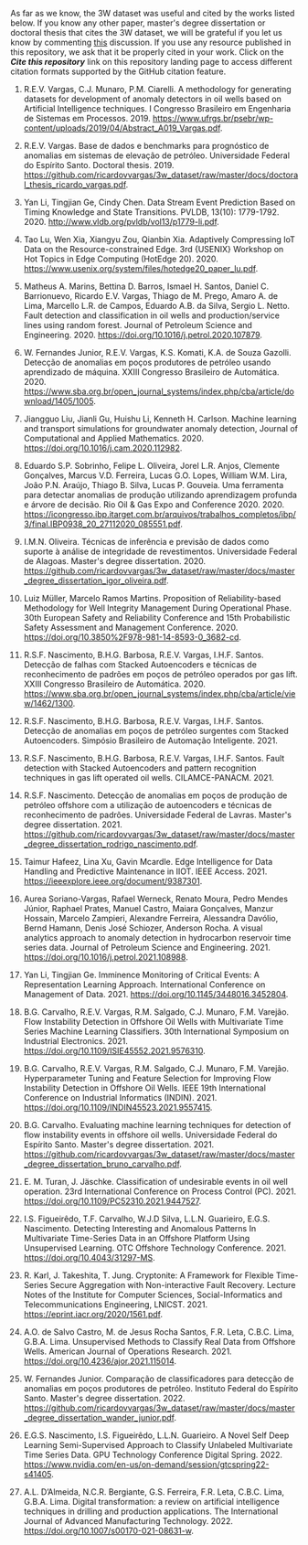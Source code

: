 As far as we know, the 3W dataset was useful and cited by the works listed below. If you know any other paper, master's degree dissertation or doctoral thesis that cites the 3W dataset, we will be grateful if you let us know by commenting [this](https://github.com/Petrobras/3W/discussions/3) discussion. If you use any resource published in this repository, we ask that it be properly cited in your work. Click on the ***Cite this repository*** link on this repository landing page to access different citation formats supported by the GitHub citation feature.

1. R.E.V. Vargas, C.J. Munaro, P.M. Ciarelli. A methodology for generating datasets for development of anomaly detectors in oil wells based on Artificial Intelligence techniques. I Congresso Brasileiro em Engenharia de Sistemas em Processos. 2019. https://www.ufrgs.br/psebr/wp-content/uploads/2019/04/Abstract_A019_Vargas.pdf.

1. R.E.V. Vargas. Base de dados e benchmarks para prognóstico de anomalias em sistemas de elevação de petróleo. Universidade
Federal do Espírito Santo. Doctoral thesis. 2019. https://github.com/ricardovvargas/3w_dataset/raw/master/docs/doctoral_thesis_ricardo_vargas.pdf.

1. Yan Li, Tingjian Ge, Cindy Chen. Data Stream Event Prediction Based on Timing Knowledge and State Transitions. PVLDB, 13(10): 1779-1792. 2020. http://www.vldb.org/pvldb/vol13/p1779-li.pdf.

1. Tao Lu, Wen Xia, Xiangyu Zou, Qianbin Xia. Adaptively Compressing IoT Data on the Resource-constrained Edge. 3rd {USENIX} Workshop on Hot Topics in Edge Computing (HotEdge 20). 2020. https://www.usenix.org/system/files/hotedge20_paper_lu.pdf.

1. Matheus A. Marins, Bettina D. Barros, Ismael H. Santos, Daniel C. Barrionuevo, Ricardo E.V. Vargas, Thiago de M. Prego, Amaro A. de Lima, Marcello L.R. de Campos, Eduardo A.B. da Silva, Sergio L. Netto. Fault detection and classification in oil wells and production/service lines using random forest. Journal of Petroleum Science and Engineering. 2020. https://doi.org/10.1016/j.petrol.2020.107879.

1. W. Fernandes Junior, R.E.V. Vargas, K.S. Komati, K.A. de Souza Gazolli. Detecção de anomalias em poços produtores de petróleo usando aprendizado de máquina. XXIII Congresso Brasileiro de Automática. 2020. https://www.sba.org.br/open_journal_systems/index.php/cba/article/download/1405/1005.

1. Jiangguo Liu, Jianli Gu, Huishu Li, Kenneth H. Carlson. Machine learning and transport simulations for groundwater anomaly detection,
Journal of Computational and Applied Mathematics. 2020. https://doi.org/10.1016/j.cam.2020.112982.

1. Eduardo S.P. Sobrinho, Felipe L. Oliveira, Jorel L.R. Anjos, Clemente Gonçalves, Marcus V.D. Ferreira, Lucas G.O. Lopes, William W.M. Lira, João P.N. Araújo, Thiago B. Silva, Lucas P. Gouveia. Uma ferramenta para detectar anomalias de produção utilizando aprendizagem profunda e árvore de decisão. Rio Oil & Gas Expo and Conference 2020. 2020. https://icongresso.ibp.itarget.com.br/arquivos/trabalhos_completos/ibp/3/final.IBP0938_20_27112020_085551.pdf.

1. I.M.N. Oliveira. Técnicas de inferência e previsão de dados como suporte à análise de integridade de revestimentos. Universidade Federal de Alagoas. Master's degree dissertation. 2020. https://github.com/ricardovvargas/3w_dataset/raw/master/docs/master_degree_dissertation_igor_oliveira.pdf.

1. Luiz Müller, Marcelo Ramos Martins. Proposition of Reliability-based Methodology for Well Integrity Management During Operational Phase. 30th European Safety and Reliability Conference and 15th Probabilistic Safety Assessment and Management Conference. 2020. https://doi.org/10.3850%2F978-981-14-8593-0_3682-cd.

1. R.S.F. Nascimento, B.H.G. Barbosa, R.E.V. Vargas, I.H.F. Santos. Detecção de falhas com Stacked Autoencoders e técnicas de reconhecimento de padrões em poços de petróleo operados por gas lift. XXIII Congresso Brasileiro de Automática. 2020. https://www.sba.org.br/open_journal_systems/index.php/cba/article/view/1462/1300.

1. R.S.F. Nascimento, B.H.G. Barbosa, R.E.V. Vargas, I.H.F. Santos. Detecção de anomalias em poços de petróleo surgentes com Stacked Autoencoders. Simpósio Brasileiro de Automação Inteligente. 2021. 

1. R.S.F. Nascimento, B.H.G. Barbosa, R.E.V. Vargas, I.H.F. Santos. Fault detection with Stacked Autoencoders and pattern recognition techniques in gas lift operated oil wells. CILAMCE-PANACM. 2021.

1. R.S.F. Nascimento. Detecção de anomalias em poços de produção de petróleo offshore com a utilização de autoencoders e técnicas de reconhecimento de padrões. Universidade Federal de Lavras. Master's degree dissertation. 2021. https://github.com/ricardovvargas/3w_dataset/raw/master/docs/master_degree_dissertation_rodrigo_nascimento.pdf.

1. Taimur Hafeez, Lina Xu, Gavin Mcardle. Edge Intelligence for Data Handling and Predictive Maintenance in IIOT. IEEE Access. 2021. https://ieeexplore.ieee.org/document/9387301.

1. Aurea Soriano-Vargas, Rafael Werneck, Renato Moura, Pedro Mendes Júnior, Raphael Prates, Manuel Castro, Maiara Gonçalves, Manzur Hossain, Marcelo Zampieri, Alexandre Ferreira, Alessandra Davólio, Bernd Hamann, Denis José Schiozer, Anderson Rocha. A visual analytics approach to anomaly detection in hydrocarbon reservoir time series data. Journal of Petroleum Science and Engineering. 2021. https://doi.org/10.1016/j.petrol.2021.108988.

1. Yan Li, Tingjian Ge. Imminence Monitoring of Critical Events: A Representation Learning Approach. International Conference on Management of Data. 2021. https://doi.org/10.1145/3448016.3452804.

1. B.G. Carvalho, R.E.V. Vargas, R.M. Salgado, C.J. Munaro, F.M. Varejão. Flow Instability Detection in Offshore Oil Wells with Multivariate Time Series Machine Learning Classifiers. 30th International Symposium on Industrial Electronics. 2021. https://doi.org/10.1109/ISIE45552.2021.9576310.

1. B.G. Carvalho, R.E.V. Vargas, R.M. Salgado, C.J. Munaro, F.M. Varejão. Hyperparameter Tuning and Feature Selection for Improving Flow Instability Detection in Offshore Oil Wells. IEEE 19th International Conference on Industrial Informatics (INDIN). 2021. https://doi.org/10.1109/INDIN45523.2021.9557415.

1. B.G. Carvalho. Evaluating machine learning techniques for detection of flow instability events in offshore oil wells. Universidade Federal do Espírito Santo. Master's degree dissertation. 2021. https://github.com/ricardovvargas/3w_dataset/raw/master/docs/master_degree_dissertation_bruno_carvalho.pdf.

1. E. M. Turan, J. Jäschke. Classification of undesirable events in oil well operation. 23rd International Conference on Process Control (PC). 2021. https://doi.org/10.1109/PC52310.2021.9447527.

1. I.S. Figueirêdo, T.F. Carvalho, W.J.D Silva, L.L.N. Guarieiro, E.G.S. Nascimento. Detecting Interesting and Anomalous Patterns In Multivariate Time-Series Data in an Offshore Platform Using Unsupervised Learning. OTC Offshore Technology Conference. 2021. https://doi.org/10.4043/31297-MS.

1. R. Karl, J. Takeshita, T. Jung. Cryptonite: A Framework for Flexible Time-Series Secure Aggregation with Non-interactive Fault Recovery. Lecture Notes of the Institute for Computer Sciences, Social-Informatics and Telecommunications Engineering, LNICST. 2021. https://eprint.iacr.org/2020/1561.pdf.

1. A.O. de Salvo Castro, M. de Jesus Rocha Santos, F.R. Leta, C.B.C. Lima, G.B.A. Lima. Unsupervised Methods to Classify Real Data from Offshore Wells. American Journal of  Operations Research. 2021. https://doi.org/10.4236/ajor.2021.115014.

1. W. Fernandes Junior. Comparação de classificadores para detecção de anomalias em poços produtores de petróleo. Instituto Federal do Espírito Santo. Master's degree dissertation. 2022. https://github.com/ricardovvargas/3w_dataset/raw/master/docs/master_degree_dissertation_wander_junior.pdf.

1. E.G.S. Nascimento, I.S. Figueirêdo, L.L.N. Guarieiro. A Novel Self Deep Learning Semi-Supervised Approach to Classify Unlabeled Multivariate Time Series Data. GPU Technology Conference Digital Spring. 2022. https://www.nvidia.com/en-us/on-demand/session/gtcspring22-s41405.

1. A.L. D’Almeida, N.C.R. Bergiante, G.S. Ferreira, F.R. Leta, C.B.C. Lima, G.B.A. Lima. Digital transformation: a review on artificial intelligence techniques in drilling and production applications. The International Journal of Advanced Manufacturing Technology. 2022. https://doi.org/10.1007/s00170-021-08631-w.